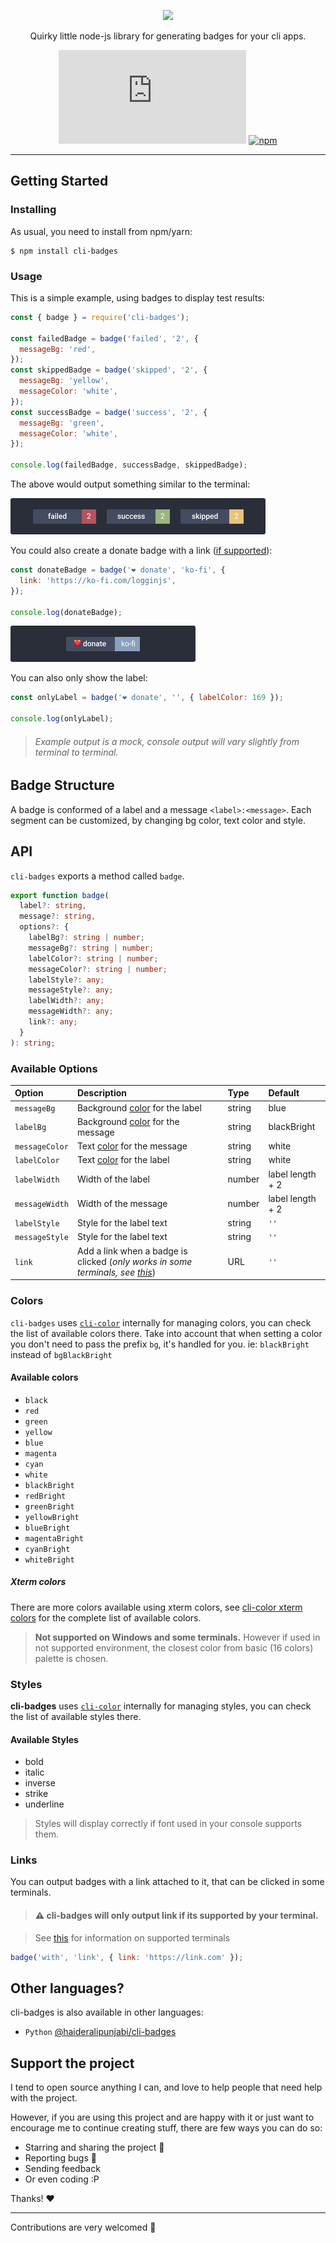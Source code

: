 <div align="center">
  
  ![](https://vectr.com/kerff/ddbmvyZmm.svg?width=600&height=300&select=aNbKxciPh)
  
  Quirky little node-js library for generating badges for your cli apps.
  
  ![GitHub file size in bytes](https://img.shields.io/github/size/nombrekeff/cli-badges/index.js?style=flat-square)
  [![npm](https://img.shields.io/npm/v/cli-badges?label=version&style=flat-square)](https://www.npmjs.com/package/cli-badges)
  
</div>

---

## Getting Started

### Installing

As usual, you need to install from npm/yarn:

```
$ npm install cli-badges
```

### Usage

This is a simple example, using badges to display test results:

```js
const { badge } = require('cli-badges');

const failedBadge = badge('failed', '2', { 
  messageBg: 'red',
});
const skippedBadge = badge('skipped', '2', {
  messageBg: 'yellow',
  messageColor: 'white',
});
const successBadge = badge('success', '2', {
  messageBg: 'green',
  messageColor: 'white',
});

console.log(failedBadge, successBadge, skippedBadge);
```

The above would output something similar to the terminal:

![](./output-example.png)

You could also create a donate badge with a link ([if supported](#links)):

```js
const donateBadge = badge('❤️ donate', 'ko-fi', {
  link: 'https://ko-fi.com/logginjs',
});

console.log(donateBadge);
```

![](./donate-output-example.png)

You can also only show the label:

```js
const onlyLabel = badge('❤️ donate', '', { labelColor: 169 });

console.log(onlyLabel);
```

> ###### Example output is a mock, console output will vary slightly from terminal to terminal.

## Badge Structure

A badge is conformed of a label and a message `<label>:<message>`. Each segment can be customized, by changing bg color, text color and style.

## API

`cli-badges` exports a method called `badge`.

```ts
export function badge(
  label?: string,
  message?: string,
  options?: {
    labelBg?: string | number;
    messageBg?: string | number;
    labelColor?: string | number;
    messageColor?: string | number;
    labelStyle?: any;
    messageStyle?: any;
    labelWidth?: any;
    messageWidth?: any;
    link?: any;
  }
): string;
```

### Available Options

| Option         | Description                                                                             | Type   | Default          |
| :------------- | :-------------------------------------------------------------------------------------- | :----- | :--------------- |
| `messageBg`    | Background [color](#colors) for the label                                               | string | blue             |
| `labelBg`      | Background [color](#colors) for the message                                             | string | blackBright      |
| `messageColor` | Text [color](#colors) for the message                                                   | string | white            |
| `labelColor`   | Text [color](#colors) for the label                                                     | string | white            |
| `labelWidth`   | Width of the label                                                                      | number | label length + 2 |
| `messageWidth` | Width of the message                                                                    | number | label length + 2 |
| `labelStyle`   | Style for the label text                                                                | string | `''`             |
| `messageStyle` | Style for the label text                                                                | string | `''`             |
| `link`         | Add a link when a badge is clicked (_only works in some terminals, see [this](#links)_) | URL    | `''`             |


### Colors

`cli-badges` uses [`cli-color`](https://github.com/medikoo/cli-color#colors) internally for managing colors, you can check the list of available colors there. Take into account that when setting a color you don't need to pass the prefix `bg`, it's handled for you. ie: `blackBright` instead of `bgBlackBright`

#### Available colors

- `black`
- `red`
- `green`
- `yellow`
- `blue`
- `magenta`
- `cyan`
- `white`
- `blackBright`
- `redBright`
- `greenBright`
- `yellowBright`
- `blueBright`
- `magentaBright`
- `cyanBright`
- `whiteBright`

##### Xterm colors
There are more colors available using xterm colors, see [cli-color xterm colors](https://github.com/medikoo/cli-color#xterm-colors-256-colors-table) for the complete list of available colors.

> **Not supported on Windows and some terminals.** However if used in not supported environment, the closest color from basic (16 colors) palette is chosen.

### Styles
**cli-badges** uses [`cli-color`](https://github.com/medikoo/cli-color#styles) internally for managing styles, you can check the list of available styles there.

#### Available Styles
* bold
* italic
* inverse
* strike
* underline

> Styles will display correctly if font used in your console supports them.


### Links

You can output badges with a link attached to it, that can be clicked in some terminals.

> #### ⚠︎ cli-badges will only output link if its supported by your terminal.

> See [this](https://gist.github.com/egmontkob/eb114294efbcd5adb1944c9f3cb5feda) for information on supported terminals

```js
badge('with', 'link', { link: 'https://link.com' });
```

## Other languages?

cli-badges is also available in other languages:

* `Python` [@haideralipunjabi/cli-badges](https://github.com/haideralipunjabi/cli-badges)

## Support the project

I tend to open source anything I can, and love to help people that need help with the project.

However, if you are using this project and are happy with it or just want to encourage me to continue creating stuff, there are few ways you can do so:

- Starring and sharing the project 🚀
- Reporting bugs 🐛
- Sending feedback
- Or even coding :P

Thanks! ❤️

---

Contributions are very welcomed 🥰
